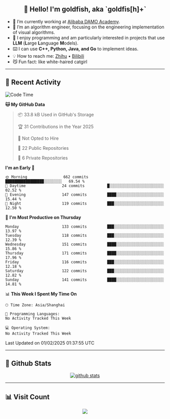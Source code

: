 
<h2 align="center">👋 Hello! I'm goldfish, aka `goldfis[h]+`</h2>

- 📍 I’m currently working at [Alibaba DAMO Academy](https://damo.alibaba.com/).  
- 🌱 I’m an algorithm engineer, focusing on the engineering implementation of visual algorithms.  
- 💬 I enjoy programming and am particularly interested in projects that use **LLM** (**L**arge **L**anguage **M**odels).   
- ⌨️ I can use **C++, Python, Java, and Go** to implement ideas.  
- 💡 How to reach me: [Zhihu](https://www.zhihu.com/people/goldfishh) • [Bilibili](https://space.bilibili.com/11349246)  
- 😼 Fun fact: like white-haired catgirl  

-------

## 🔧 Recent Activity

<!--START_SECTION:waka-->
![Code Time](http://img.shields.io/badge/Code%20Time-94%20hrs%2013%20mins-blue)

**🐱 My GitHub Data** 

> 📦 33.8 kB Used in GitHub's Storage 
 > 
> 🏆 31 Contributions in the Year 2025
 > 
> 🚫 Not Opted to Hire
 > 
> 📜 22 Public Repositories 
 > 
> 🔑 6 Private Repositories 
 > 
**I'm an Early 🐤** 

```text
🌞 Morning                662 commits         █████████████████░░░░░░░░   69.54 % 
🌆 Daytime                24 commits          █░░░░░░░░░░░░░░░░░░░░░░░░   02.52 % 
🌃 Evening                147 commits         ████░░░░░░░░░░░░░░░░░░░░░   15.44 % 
🌙 Night                  119 commits         ███░░░░░░░░░░░░░░░░░░░░░░   12.50 % 
```
📅 **I'm Most Productive on Thursday** 

```text
Monday                   133 commits         ███░░░░░░░░░░░░░░░░░░░░░░   13.97 % 
Tuesday                  118 commits         ███░░░░░░░░░░░░░░░░░░░░░░   12.39 % 
Wednesday                151 commits         ████░░░░░░░░░░░░░░░░░░░░░   15.86 % 
Thursday                 171 commits         ████░░░░░░░░░░░░░░░░░░░░░   17.96 % 
Friday                   116 commits         ███░░░░░░░░░░░░░░░░░░░░░░   12.18 % 
Saturday                 122 commits         ███░░░░░░░░░░░░░░░░░░░░░░   12.82 % 
Sunday                   141 commits         ████░░░░░░░░░░░░░░░░░░░░░   14.81 % 
```


📊 **This Week I Spent My Time On** 

```text
🕑︎ Time Zone: Asia/Shanghai

💬 Programming Languages: 
No Activity Tracked This Week

💻 Operating System: 
No Activity Tracked This Week
```


 Last Updated on 01/02/2025 01:37:55 UTC
<!--END_SECTION:waka-->

-------

## 📆 Github Stats

<p align="center">
    <a href="https://github.com/anuraghazra/github-readme-stats">
      <img src="https://github-readme-stats.vercel.app/api?username=goldfishh&show_icons=true&theme=dracula" alt="github stats" />
    </a>
</p>

-------

## 📊 Visit Count

<p align="center">
  <a href="https://count.getloli.com/"><img src="https://count.getloli.com/get/@:goldfishh?theme=rule34"></a>
</p>
